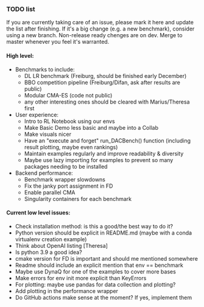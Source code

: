### TODO list
If you are currently taking care of an issue, please mark it here and update the list after finishing.
If it's a big change (e.g. a new benchmark), consider using a new branch.
Non-release ready chenges are on dev. Merge to master whenever you feel it's warranted.

#### High level:
* Benchmarks to include:
  - DL LR benchmark (Freiburg, should be finished early December)
  - BBO competition pipeline (Freiburg/Difan, ask after results are public)
  - Modular CMA-ES (code not public)
  - any other interesting ones should be cleared with Marius/Theresa first
* User experience:
  - Intro to RL Notebook using our envs
  - Make Basic Demo less basic and maybe into a Collab
  - Make visuals nicer
  - Have an "execute and forget" run_DACBench() function (including result plotting, maybe even rankings)
  - Maintain examples regularly and improve readability & diversity
  - Maybe use lazy importing for examples to prevent so many packages needing to be installed
* Backend performance:
  - Benchmark wrapper slowdowns
  - Fix the janky port assignment in FD
  - Enable parallel CMA
  - Singularity containers for each benchmark

#### Current low level issues:
* Check installation method: is this a good/the best way to do it?
* Python version should be explicit in README.md (maybe with a conda virtualenv creation example)
* Think about OpenAI listing [Theresa]
* Is python 3.9 a good idea?
* cmake version for FD is important and should me mentioned somewhere
* Readme should include an explicit mention that env == benchmark
* Maybe use DynaQ for one of the examples to cover more bases
* Make errors for env init more explicit than KeyErrors
* For plotting: maybe use pandas for data collection and plotting?
* Add plotting in the performance wrapper
* Do GitHub actions make sense at the moment? If yes, implement them
